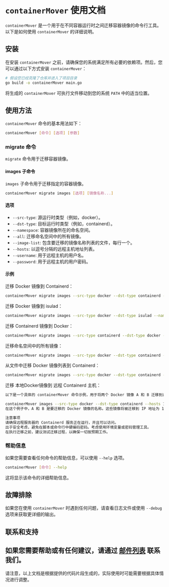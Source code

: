 # `containerMover` 使用文档
`containerMover` 是一个用于在不同容器运行时之间迁移容器镜像的命令行工具。以下是如何使用 `containerMover` 的详细说明。
## 安装
在安装 `containerMover` 之前，请确保您的系统满足所有必要的依赖项。然后，您可以通过以下方式安装 `containerMover`：
```sh
# 假设您已经克隆了仓库并进入了项目目录
go build -o containerMover main.go
```
将生成的 `containerMover` 可执行文件移动到您的系统 `PATH` 中的适当位置。
## 使用方法
`containerMover` 命令的基本用法如下：
```sh
containerMover [命令] [选项] [参数]
```
### migrate 命令
`migrate` 命令用于迁移容器镜像。
#### images 子命令
`images` 子命令用于迁移指定的容器镜像。
```sh
containerMover migrate images [选项] [镜像名称...]
```
#### 选项
- `--src-type`: 源运行时类型（例如，docker）。
- `--dst-type`: 目标运行时类型（例如，containerd）。
- `--namespace`: 容器镜像所在的命名空间。
- `--all`: 迁移命名空间中的所有镜像。
- `--image-list`: 包含要迁移的镜像名称列表的文件，每行一个。
- `--hosts`: 以逗号分隔的远程主机地址列表。
- `--username`: 用于远程主机的用户名。
- `--password`: 用于远程主机的用户密码。
#### 示例
迁移 Docker 镜像到 Containerd：
```sh
containerMover migrate images --src-type docker --dst-type containerd --namespace A myimage:latest
```
迁移 Docker 镜像到 isulad：
```sh
containerMover migrate images --src-type docker --dst-type isulad --namespace B myimage:latest
```
迁移 Containerd 镜像到 Docker：
```sh
containerMover migrate images --src-type containerd --dst-type docker --namespace C myimage:latest
```
迁移命名空间中的所有镜像：
```sh
containerMover migrate images --src-type docker --dst-type containerd --namespace A --all
```
从文件中迁移 Docker 镜像列表到 Containerd：
```sh
containerMover migrate images --src-type docker --dst-type containerd --image-list imagelist.txt
```

迁移 本地Docker镜像到 远程 Containerd 主机：
```sh
以下是一个具体的 containerMover 命令示例，用于将两个 Docker 镜像 A 和 B 迁移到远程 Containerd 服务：

containerMover images --src-type docker --dst-type containerd --hosts 192.168.1.2,192.168.1.3 --username root --password 123456 A B
在这个例子中，A 和 B 是要迁移的 Docker 镜像的名称。这些镜像将被迁移到 IP 地址为 192.168.1.2 和 192.168.1.3 的远程服务器上，迁移后镜像的名称仍然是 A 和 B。

注意事项
请确保远程服务器的 Containerd 服务正在运行，并且可以访问。
出于安全考虑，避免在脚本或命令行中硬编码密码。考虑使用环境变量或密码管理工具。
在执行迁移之前，建议测试迁移过程，以确保一切按预期工作。
```

### 帮助信息
如果您需要查看任何命令的帮助信息，可以使用 `--help` 选项。
```sh
containerMover [命令] --help
```
这将显示该命令的详细帮助信息。
## 故障排除
如果您在使用 `containerMover` 时遇到任何问题，请查看日志文件或使用 `--debug` 选项来获取更详细的输出。
## 联系和支持
如果您需要帮助或有任何建议，请通过 [邮件列表](mailto:200922702@qq.com) 联系我们。
--- 
请注意，以上文档是根据提供的代码片段生成的，实际使用时可能需要根据具体情况进行调整。
